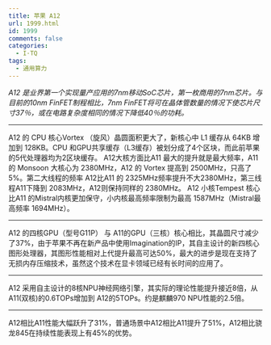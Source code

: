 ```yaml
---
title: 苹果 A12
url: 1999.html
id: 1999
comments: false
categories:
  - I·TQ
tags:
  - 通用算力
---
```


_A12 是业界第一个实现量产应用的7nm移动SoC芯片，第一枚商用的7nm芯片。与目前的10nm FinFET制程相比，7nm FinFET将可在晶体管数量的情况下使芯片尺寸37％，或在电路复杂度相同的情况下降低40％的功耗。_

* * *

A12 的 CPU 核心Vortex （旋风）晶圆面积更大了，新核心中 L1 缓存从 64KB 增加到 128KB。CPU 和GPU共享缓存（L3缓存）被划分成了4个区块，而此前苹果的5代处理器均为2区块缓存。 A12大核方面比A11 最大的提升就是最大频率，A11 的 Monsoon 大核心为 2380MHz，A12 的 Vortex 提高到 2500MHz，只高了5%。第二大线程的频率 A12比A11 的 2325MHz频率提升不大2380MHz，第三线程A11下降到 2083MHz，A12则保持同样的 2380MHz。 A12 小核Tempest 核心比A11 的Mistral内核更加保守，小内核最高频率限制为最高 1587MHz（Mistral最高频率 1694MHz）。

* * *

A12 的四核GPU（型号G11P） 与 A11的GPU（三核）核心相比，其晶圆尺寸减少了37%，由于苹果不再在新产品中使用Imagination的IP，其自主设计的新四核心图形处理器，其图形性能相对上代提升最高可达50%，最大的进步是现在支持了无损内存压缩技术，虽然这个技术在显卡领域已经有长时间的应用了。

* * *

A12 采用自主设计的8核NPU神经网络引擎，其实际的理论性能提升接近8倍，从A11(双核)的0.6TOPs增加到 A12的5TOPs。约是麒麟970 NPU性能的2.5倍。

* * *

A12相比A11性能大幅跃升了31%，普通场景中A12相比A11提升了51%，A12相比骁龙845在持续性能表现上有45%的优势。